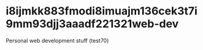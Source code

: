i8ijmkk883fmodi8imuajm136cek3t7i9mm93djj3aaadf221321web-dev
=======

Personal web development stuff (test70)
